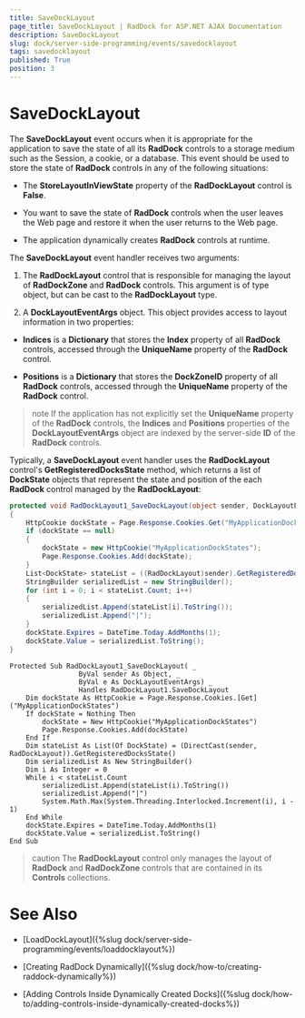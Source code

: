 ```yaml
---
title: SaveDockLayout
page_title: SaveDockLayout | RadDock for ASP.NET AJAX Documentation
description: SaveDockLayout
slug: dock/server-side-programming/events/savedocklayout
tags: savedocklayout
published: True
position: 3
---
```


# SaveDockLayout




The **SaveDockLayout** event occurs when it is appropriate for the application to save the state of all its **RadDock** controls to a storage medium such as the Session, a cookie, or a database. This event should be used to store the state of **RadDock** controls in any of the following situations:

* The **StoreLayoutInViewState** property of the **RadDockLayout** control is **False**.

* You want to save the state of **RadDock** controls when the user leaves the Web page and restore it when the user returns to the Web page.

* The application dynamically creates **RadDock** controls at runtime.

The **SaveDockLayout** event handler receives two arguments:

1. The **RadDockLayout** control that is responsible for managing the layout of **RadDockZone** and **RadDock** controls. This argument is of type object, but can be cast to the **RadDockLayout** type.

1. A **DockLayoutEventArgs** object. This object provides access to layout information in two properties:

* **Indices** is a **Dictionary** that stores the **Index** property of all **RadDock** controls, accessed through the **UniqueName** property of the **RadDock** control.

* **Positions** is a **Dictionary** that stores the **DockZoneID** property of all **RadDock** controls, accessed through the **UniqueName** property of the **RadDock** control.

>note If the application has not explicitly set the **UniqueName** property of the **RadDock** controls, the **Indices** and **Positions** properties of the **DockLayoutEventArgs** object are indexed by the server-side **ID** of the **RadDock** controls.
>


Typically, a **SaveDockLayout** event handler uses the **RadDockLayout** control's **GetRegisteredDocksState** method, which returns a list of **DockState** objects that represent the state and position of the each **RadDock** control managed by the **RadDockLayout**:



````C#
protected void RadDockLayout1_SaveDockLayout(object sender, DockLayoutEventArgs e)
{
    HttpCookie dockState = Page.Response.Cookies.Get("MyApplicationDockStates");
    if (dockState == null)
    {
        dockState = new HttpCookie("MyApplicationDockStates");
        Page.Response.Cookies.Add(dockState);
    }
    List<DockState> stateList = ((RadDockLayout)sender).GetRegisteredDocksState();
    StringBuilder serializedList = new StringBuilder();
    for (int i = 0; i < stateList.Count; i++)
    {
        serializedList.Append(stateList[i].ToString());
        serializedList.Append("|");
    }
    dockState.Expires = DateTime.Today.AddMonths(1);
    dockState.Value = serializedList.ToString();
}
````
````VB
Protected Sub RadDockLayout1_SaveDockLayout( _
                 ByVal sender As Object, _
                 ByVal e As DockLayoutEventArgs) _
                 Handles RadDockLayout1.SaveDockLayout
    Dim dockState As HttpCookie = Page.Response.Cookies.[Get]("MyApplicationDockStates")
    If dockState = Nothing Then
        dockState = New HttpCookie("MyApplicationDockStates")
        Page.Response.Cookies.Add(dockState)
    End If
    Dim stateList As List(Of DockState) = (DirectCast(sender, RadDockLayout)).GetRegisteredDocksState()
    Dim serializedList As New StringBuilder()
    Dim i As Integer = 0
    While i < stateList.Count
        serializedList.Append(stateList(i).ToString())
        serializedList.Append("|")
        System.Math.Max(System.Threading.Interlocked.Increment(i), i - 1)
    End While
    dockState.Expires = DateTime.Today.AddMonths(1)
    dockState.Value = serializedList.ToString()
End Sub
````


>caution The **RadDockLayout** control only manages the layout of **RadDock** and **RadDockZone** controls that are contained in its **Controls** collections.
>


# See Also

 * [LoadDockLayout]({%slug dock/server-side-programming/events/loaddocklayout%})

 * [Creating RadDock Dynamically]({%slug dock/how-to/creating-raddock-dynamically%})

 * [Adding Controls Inside Dynamically Created Docks]({%slug dock/how-to/adding-controls-inside-dynamically-created-docks%})
